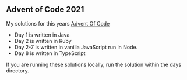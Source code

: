 ## Advent of Code 2021

My solutions for this years [Advent Of Code](https://adventofcode.com/2021/)

* Day 1 is written in Java
* Day 2 is written in Ruby
* Day 2-7 is written in vanilla JavaScript run in Node.
* Day 8 is written in TypeScript

If you are running these solutions locally, run the solution within the days directory. 